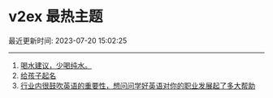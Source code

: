 # v2ex 最热主题

最近更新时间: 2023-07-20 15:02:25

--- 
1. [喝水建议，少喝纯水。](https://www.v2ex.com/t/958168) 
2. [给孩子起名](https://www.v2ex.com/t/958173) 
3. [行业内很鼓吹英语的重要性，想问问学好英语对你的职业发展起了多大帮助](https://www.v2ex.com/t/958207) 
